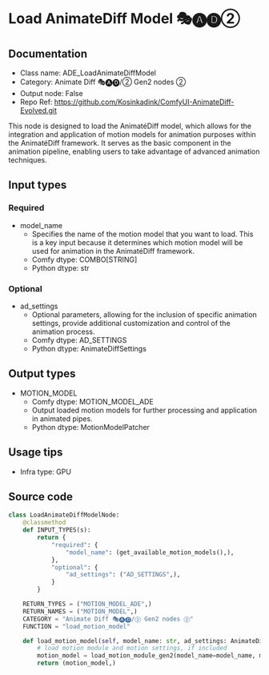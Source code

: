 # Load AnimateDiff Model 🎭🅐🅓②
## Documentation
- Class name: ADE_LoadAnimateDiffModel
- Category: Animate Diff 🎭🅐🅓/② Gen2 nodes ②
- Output node: False
- Repo Ref: https://github.com/Kosinkadink/ComfyUI-AnimateDiff-Evolved.git

This node is designed to load the AnimatéDiff model, which allows for the integration and application of motion models for animation purposes within the AnimatéDiff framework. It serves as the basic component in the animation pipeline, enabling users to take advantage of advanced animation techniques.

## Input types
### Required
- model_name
    - Specifies the name of the motion model that you want to load. This is a key input because it determines which motion model will be used for animation in the AnimatéDiff framework.
    - Comfy dtype: COMBO[STRING]
    - Python dtype: str

### Optional
- ad_settings
    - Optional parameters, allowing for the inclusion of specific animation settings, provide additional customization and control of the animation process.
    - Comfy dtype: AD_SETTINGS
    - Python dtype: AnimateDiffSettings

## Output types
- MOTION_MODEL
    - Comfy dtype: MOTION_MODEL_ADE
    - Output loaded motion models for further processing and application in animated pipes.
    - Python dtype: MotionModelPatcher

## Usage tips
- Infra type: GPU
<!-- - Common nodes:
    - [ADE_ApplyAnimateDiffModel](../../ComfyUI-AnimateDiff-Evolved/Nodes/ADE_ApplyAnimateDiffModel.md) -->

## Source code
```python
class LoadAnimateDiffModelNode:
    @classmethod
    def INPUT_TYPES(s):
        return {
            "required": {
                "model_name": (get_available_motion_models(),),
            },
            "optional": {
                "ad_settings": ("AD_SETTINGS",),
            }
        }

    RETURN_TYPES = ("MOTION_MODEL_ADE",)
    RETURN_NAMES = ("MOTION_MODEL",)
    CATEGORY = "Animate Diff 🎭🅐🅓/② Gen2 nodes ②"
    FUNCTION = "load_motion_model"

    def load_motion_model(self, model_name: str, ad_settings: AnimateDiffSettings=None):
        # load motion module and motion settings, if included
        motion_model = load_motion_module_gen2(model_name=model_name, motion_model_settings=ad_settings)
        return (motion_model,)